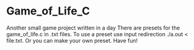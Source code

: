 # Game_of_Life_C
Another small game project written in a day
There are presets for the game_of_life.c in .txt files. To use a preset use input redirection ./a.out < file.txt. 
Or you can make your own preset. Have fun!
